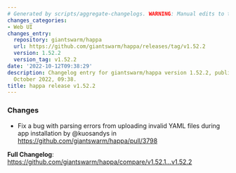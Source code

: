 ```yaml
---
# Generated by scripts/aggregate-changelogs. WARNING: Manual edits to this files will be overwritten.
changes_categories:
- Web UI
changes_entry:
  repository: giantswarm/happa
  url: https://github.com/giantswarm/happa/releases/tag/v1.52.2
  version: 1.52.2
  version_tag: v1.52.2
date: '2022-10-12T09:38:29'
description: Changelog entry for giantswarm/happa version 1.52.2, published on 12
  October 2022, 09:38.
title: happa release v1.52.2
---
```


<!-- Release notes generated using configuration in .github/release.yml at main -->

### Changes
* Fix a bug with parsing errors from uploading invalid YAML files during app installation by @kuosandys in https://github.com/giantswarm/happa/pull/3798

**Full Changelog**: https://github.com/giantswarm/happa/compare/v1.52.1...v1.52.2
